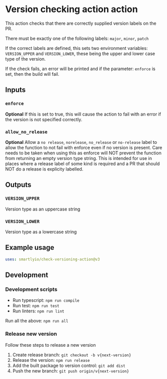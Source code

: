 # Version checking action action

This action checks that there are correctly supplied version labels on the PR.

There must be exactly one of the following labels: `major`, `minor`, `patch`

If the correct labels are defined, this sets two environment variables: `VERSION_UPPER` and `VERSION_LOWER`, these being the upper and lower case type of the version.

If the check fails, an error will be printed and if the parameter: `enforce` is set, then the build will fail.

## Inputs

### `enforce`

**Optional** If this is set to true, this will cause the action to fail with an error if the version is not specified correctly.

### `allow_no_release`

**Optional** Allow a `no release`, `norelease`, `no_release` or `no-release` label to allow the function to not fail with enforce even if no version is present. Care needs to be taken when using this as enforce will NOT prevent the function from returning an empty version type string. This is intended for use in places where a release label of some kind is required and a PR that should NOT do a release is explicity labelled.

## Outputs

### `VERSION_UPPER` 

Version type as an uppercase string

### `VERSION_LOWER`

Version type as a lowercase string

## Example usage

```yaml
uses: smartlyio/check-versioning-action@v3
```

## Development

### Development scripts

- Run typescript: `npm run compile`
- Run test: `npm run test`
- Run linters: `npm run lint`

Run all the above: `npm run all`

### Release new version

Follow these steps to release a new version

1. Create release branch: `git checkout -b v{next-version}`
1. Release the version: `npm run release`
1. Add the built package to version control: `git add dist`
1. Push the new branch: `git push origin/v{next-version}`
